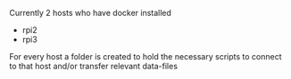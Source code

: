 Currently 2 hosts who have docker installed
- rpi2
- rpi3

For every host a folder is created to hold the necessary scripts to connect to that host and/or transfer relevant data-files
 